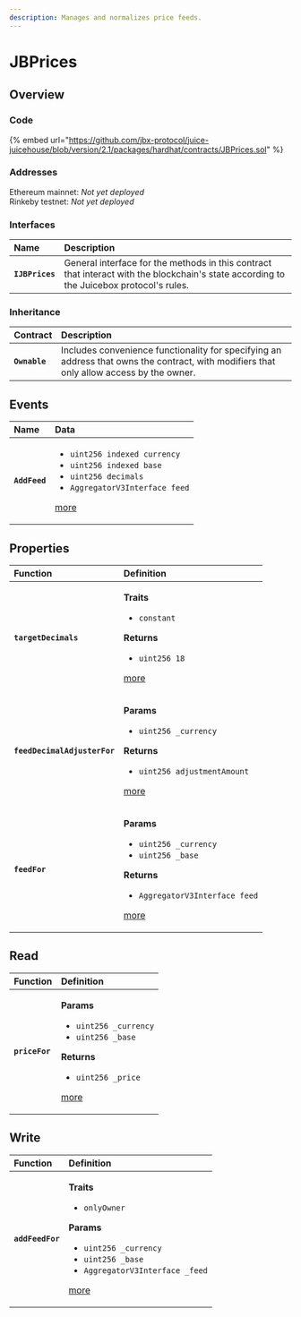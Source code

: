 ```yaml
---
description: Manages and normalizes price feeds.
---
```


# JBPrices

## Overview

### Code

{% embed url="https://github.com/jbx-protocol/juice-juicehouse/blob/version/2.1/packages/hardhat/contracts/JBPrices.sol" %}

### **Addresses**

Ethereum mainnet: _Not yet deployed_  
Rinkeby testnet: _Not yet deployed_

### **Interfaces**

| Name | Description |
| :--- | :--- |
| **`IJBPrices`** | General interface for the methods in this contract that interact with the blockchain's state according to the Juicebox protocol's rules. |

### **Inheritance**

| **Contract** | Description |
| :--- | :--- |
| **`Ownable`** | Includes convenience functionality for specifying an address that owns the contract, with modifiers that only allow access by the owner. |

## Events

<table>
  <thead>
    <tr>
      <th style="text-align:left">Name</th>
      <th style="text-align:left">Data</th>
    </tr>
  </thead>
  <tbody>
    <tr>
      <td style="text-align:left"><b><code>AddFeed</code></b>
      </td>
      <td style="text-align:left">
        <ul>
          <li><code>uint256 indexed currency</code> 
          </li>
          <li><code>uint256 indexed base</code>
          </li>
          <li><code>uint256 decimals</code>
          </li>
          <li><code>AggregatorV3Interface feed</code>
          </li>
        </ul>
        <p><a href="events/addfeed.md">more</a>
        </p>
      </td>
    </tr>
  </tbody>
</table>

## Properties

<table>
  <thead>
    <tr>
      <th style="text-align:left">Function</th>
      <th style="text-align:left">Definition</th>
    </tr>
  </thead>
  <tbody>
    <tr>
      <td style="text-align:left"><b><code>targetDecimals</code></b>
      </td>
      <td style="text-align:left">
        <p><b>Traits</b>
        </p>
        <ul>
          <li><code>constant</code>
          </li>
        </ul>
        <p><b>Returns</b>
        </p>
        <ul>
          <li><code>uint256 18</code>
          </li>
        </ul>
        <p><a href="properties/targetdecimals.md">more</a>
        </p>
      </td>
    </tr>
    <tr>
      <td style="text-align:left"><b><code>feedDecimalAdjusterFor</code></b>
      </td>
      <td style="text-align:left">
        <p><b>Params</b>
        </p>
        <ul>
          <li><code>uint256 _currency</code>
          </li>
        </ul>
        <p><b>Returns</b>
        </p>
        <ul>
          <li><code>uint256 adjustmentAmount</code>
          </li>
        </ul>
        <p><a href="properties/feeddecimaladjuster.md">more</a>
        </p>
      </td>
    </tr>
    <tr>
      <td style="text-align:left"><b><code>feedFor</code></b>
      </td>
      <td style="text-align:left">
        <p><b>Params</b>
        </p>
        <ul>
          <li><code>uint256 _currency</code>
          </li>
          <li><code>uint256 _base</code>
          </li>
        </ul>
        <p><b>Returns</b>
        </p>
        <ul>
          <li><code>AggregatorV3Interface feed</code>
          </li>
        </ul>
        <p><a href="properties/feedfor.md">more</a>
        </p>
      </td>
    </tr>
  </tbody>
</table>

## Read

<table>
  <thead>
    <tr>
      <th style="text-align:left">Function</th>
      <th style="text-align:left">Definition</th>
    </tr>
  </thead>
  <tbody>
    <tr>
      <td style="text-align:left"><b><code>priceFor</code></b>
      </td>
      <td style="text-align:left">
        <p><b>Params</b>
        </p>
        <ul>
          <li><code>uint256 _currency</code>
          </li>
          <li><code>uint256 _base</code>
          </li>
        </ul>
        <p><b>Returns</b>
        </p>
        <ul>
          <li><code>uint256 _price</code>
          </li>
        </ul>
        <p><a href="read/getethpricefor.md">more</a>
        </p>
      </td>
    </tr>
  </tbody>
</table>

## Write

<table>
  <thead>
    <tr>
      <th style="text-align:left">Function</th>
      <th style="text-align:left">Definition</th>
    </tr>
  </thead>
  <tbody>
    <tr>
      <td style="text-align:left"><b><code>addFeedFor</code></b>
      </td>
      <td style="text-align:left">
        <p><b>Traits</b>
        </p>
        <ul>
          <li><code>onlyOwner</code>
          </li>
        </ul>
        <p><b>Params</b>
        </p>
        <ul>
          <li><code>uint256 _currency</code>
          </li>
          <li><code>uint256 _base</code>
          </li>
          <li><code>AggregatorV3Interface _feed</code> 
          </li>
        </ul>
        <p><a href="write/addfeed.md">more</a>
        </p>
      </td>
    </tr>
  </tbody>
</table>

